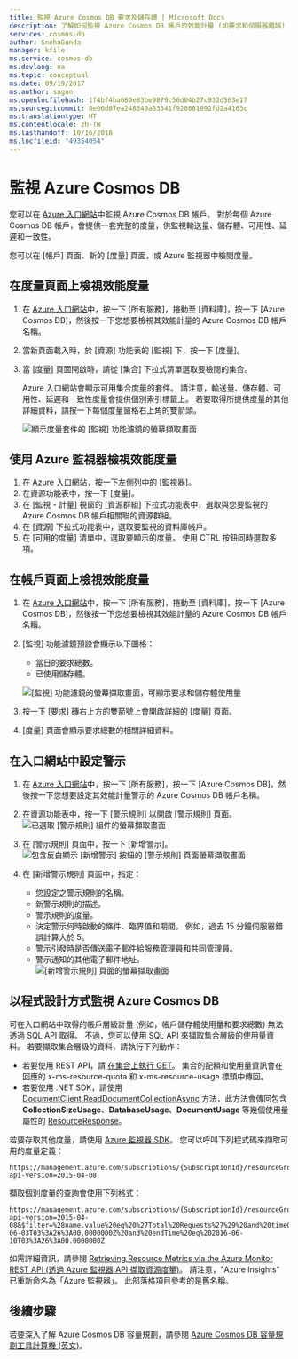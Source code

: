 ```yaml
---
title: 監視 Azure Cosmos DB 要求及儲存體 | Microsoft Docs
description: 了解如何監視 Azure Cosmos DB 帳戶的效能計量 (如要求和伺服器錯誤) 和使用量計量 (如儲存體耗用量)。
services: cosmos-db
author: SnehaGunda
manager: kfile
ms.service: cosmos-db
ms.devlang: na
ms.topic: conceptual
ms.date: 09/19/2017
ms.author: sngun
ms.openlocfilehash: 1f4bf4ba660e83be9879c56d04b27c932d563e17
ms.sourcegitcommit: 8e06d67ea248340a83341f920881092fd2a4163c
ms.translationtype: HT
ms.contentlocale: zh-TW
ms.lasthandoff: 10/16/2018
ms.locfileid: "49354054"
---
```

# <a name="monitor-azure-cosmos-db"></a>監視 Azure Cosmos DB
您可以在 [Azure 入口網站](https://portal.azure.com/)中監視 Azure Cosmos DB 帳戶。 對於每個 Azure Cosmos DB 帳戶，會提供一套完整的度量，供監視輸送量、儲存體、可用性、延遲和一致性。

您可以在 [帳戶] 頁面、新的 [度量] 頁面，或 Azure 監視器中檢閱度量。

## <a name="view-performance-metrics-on-the-metrics-page"></a>在度量頁面上檢視效能度量
1. 在 [Azure 入口網站](https://portal.azure.com/)中，按一下 [所有服務]，捲動至 [資料庫]，按一下 [Azure Cosmos DB]，然後按一下您想要檢視其效能計量的 Azure Cosmos DB 帳戶名稱。
2. 當新頁面載入時，於 [資源] 功能表的 [監視] 下，按一下 [度量]。
3. 當 [度量] 頁面開啟時，請從 [集合] 下拉式清單選取要檢閱的集合。

   Azure 入口網站會顯示可用集合度量的套件。 請注意，輸送量、儲存體、可用性、延遲和一致性度量會提供個別索引標籤上。 若要取得所提供度量的其他詳細資料，請按一下每個度量窗格右上角的雙箭頭。

   ![顯示度量套件的 [監視] 功能濾鏡的螢幕擷取畫面](./media/monitor-accounts/metrics-suite.png)

## <a name="view-performance-metrics-by-using-azure-monitoring"></a>使用 Azure 監視器檢視效能度量
1. 在 [Azure 入口網站](https://portal.azure.com/)，按一下左側列中的 [監視器]。
2. 在資源功能表中，按一下 [度量]。
3. 在 [監視 - 計量] 視窗的 [資源群組] 下拉式功能表中，選取與您要監視的 Azure Cosmos DB 帳戶相關聯的資源群組。 
4. 在 [資源] 下拉式功能表中，選取要監視的資料庫帳戶。
5. 在 [可用的度量] 清單中，選取要顯示的度量。 使用 CTRL 按鈕同時選取多項。 

## <a name="view-performance-metrics-on-the-account-page"></a>在帳戶頁面上檢視效能度量
1. 在 [Azure 入口網站](https://portal.azure.com/)中，按一下 [所有服務]，捲動至 [資料庫]，按一下 [Azure Cosmos DB]，然後按一下您想要檢視其效能計量的 Azure Cosmos DB 帳戶名稱。
2. [監視]  功能濾鏡預設會顯示以下圖格：
   
   * 當日的要求總數。
   * 已使用儲存體。
   
   ![[監視] 功能濾鏡的螢幕擷取畫面，可顯示要求和儲存體使用量](./media/monitor-accounts/documentdb-total-requests-and-usage.png)
3. 按一下 [要求] 磚右上方的雙箭號上會開啟詳細的 [度量] 頁面。
4. [度量] 頁面會顯示要求總數的相關詳細資料。 

## <a name="set-up-alerts-in-the-portal"></a>在入口網站中設定警示
1. 在 [Azure 入口網站](https://portal.azure.com/)中，按一下 [所有服務]，按一下 [Azure Cosmos DB]，然後按一下您想要設定其效能計量警示的 Azure Cosmos DB 帳戶名稱。
2. 在資源功能表中，按一下 [警示規則] 以開啟 [警示規則] 頁面。  
   ![已選取 [警示規則] 組件的螢幕擷取畫面](./media/monitor-accounts/madocdb10.5.png)
3. 在 [警示規則] 頁面中，按一下 [新增警示]。  
   ![包含反白顯示 [新增警示] 按鈕的 [警示規則] 頁面螢幕擷取畫面](./media/monitor-accounts/madocdb11.png)
4. 在 [新增警示規則] 頁面中，指定：
   
   * 您設定之警示規則的名稱。
   * 新警示規則的描述。
   * 警示規則的度量。
   * 決定警示何時啟動的條件、臨界值和期間。 例如，過去 15 分鐘伺服器錯誤計算大於 5。
   * 警示引發時是否傳送電子郵件給服務管理員和共同管理員。
   * 警示通知的其他電子郵件地址。  
     ![[新增警示規則] 頁面的螢幕擷取畫面](./media/monitor-accounts/madocdb12.png)

## <a name="monitor-azure-cosmos-db-programmatically"></a>以程式設計方式監視 Azure Cosmos DB
可在入口網站中取得的帳戶層級計量 (例如，帳戶儲存體使用量和要求總數) 無法透過 SQL API 取得。 不過，您可以使用 SQL API 來擷取集合層級的使用量資料。 若要擷取集合層級的資料，請執行下列動作：

* 若要使用 REST API，請 [在集合上執行 GET](https://msdn.microsoft.com/library/mt489073.aspx)。 集合的配額和使用量資訊會在回應的 x-ms-resource-quota 和 x-ms-resource-usage 標頭中傳回。
* 若要使用 .NET SDK，請使用 [DocumentClient.ReadDocumentCollectionAsync](https://msdn.microsoft.com/library/microsoft.azure.documents.client.documentclient.readdocumentcollectionasync.aspx) 方法，此方法會傳回包含 **CollectionSizeUsage**、**DatabaseUsage**、**DocumentUsage** 等幾個使用量屬性的 [ResourceResponse](https://msdn.microsoft.com/library/dn799209.aspx)。

若要存取其他度量，請使用 [Azure 監視器 SDK](https://www.nuget.org/packages/Microsoft.Azure.Insights)。 您可以呼叫下列程式碼來擷取可用的度量定義：

    https://management.azure.com/subscriptions/{SubscriptionId}/resourceGroups/{ResourceGroup}/providers/Microsoft.DocumentDb/databaseAccounts/{DocumentDBAccountName}/metricDefinitions?api-version=2015-04-08

擷取個別度量的查詢會使用下列格式：

    https://management.azure.com/subscriptions/{SubscriptionId}/resourceGroups/{ResourceGroup}/providers/Microsoft.DocumentDb/databaseAccounts/{DocumentDBAccountName}/metrics?api-version=2015-04-08&$filter=%28name.value%20eq%20%27Total%20Requests%27%29%20and%20timeGrain%20eq%20duration%27PT5M%27%20and%20startTime%20eq%202016-06-03T03%3A26%3A00.0000000Z%20and%20endTime%20eq%202016-06-10T03%3A26%3A00.0000000Z

如需詳細資訊，請參閱 [Retrieving Resource Metrics via the Azure Monitor REST API (透過 Azure 監視器 API 擷取資源度量)](https://blogs.msdn.microsoft.com/cloud_solution_architect/2016/02/23/retrieving-resource-metrics-via-the-azure-insights-api/)。 請注意，"Azure Insights" 已重新命名為「Azure 監視器」。  此部落格項目參考的是舊名稱。

## <a name="next-steps"></a>後續步驟
若要深入了解 Azure Cosmos DB 容量規劃，請參閱 [Azure Cosmos DB 容量規劃工具計算機 (英文)](https://www.documentdb.com/capacityplanner)。

